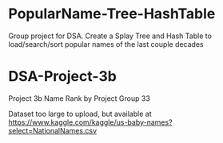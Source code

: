 # PopularName-Tree-HashTable
Group project for DSA. Create a Splay Tree and Hash Table to load/search/sort popular names of the last couple decades

# DSA-Project-3b
Project 3b Name Rank by Project Group 33

Dataset too large to upload, but available at https://www.kaggle.com/kaggle/us-baby-names?select=NationalNames.csv 

